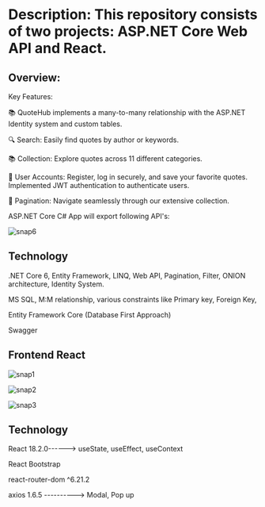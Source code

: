 # Description: This repository consists of two projects: ASP.NET Core Web API and React.

## Overview: 

Key Features:

📚 QuoteHub implements a many-to-many relationship with the ASP.NET Identity system and custom tables. 

🔍 Search: Easily find quotes by author or keywords.

📚 Collection: Explore quotes across 11 different categories.

💼 User Accounts: Register, log in securely, and save your favorite quotes. Implemented JWT authentication to authenticate users.

🔄 Pagination: Navigate seamlessly through our extensive collection.



ASP.NET Core C# App will export following API's:

![snap6](https://github.com/blessedneelesh/QuotesWebApp/assets/54150796/c320324d-7950-48be-ba21-b0c1d6f6eb81)

## Technology

.NET Core 6, Entity Framework, LINQ, Web API, Pagination, Filter, ONION architecture, Identity System.

MS SQL, M:M relationship, various constraints like Primary key, Foreign Key,

Entity Framework Core (Database First Approach)

Swagger

## Frontend React

![snap1](https://github.com/blessedneelesh/QuotesWebApp/assets/54150796/8a9227d3-b193-4282-9ba5-2e678d3432aa)

![snap2](https://github.com/blessedneelesh/QuotesWebApp/assets/54150796/222feb56-c583-42a3-9ece-5047d6ca537c)

![snap3](https://github.com/blessedneelesh/QuotesWebApp/assets/54150796/007ed5cc-9bb9-49a4-bfe1-362f35ad5fff)

## Technology
React 18.2.0------> useState, useEffect, useContext

React Bootstrap

react-router-dom ^6.21.2

axios 1.6.5 ----------> Modal, Pop up
